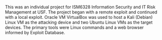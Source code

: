 This was an individual project for ISM6328 Information Security and IT Risk Management at USF. The project began with a remote exploit and continued with a local exploit. Oracle VM VirtualBox was used to host a Kali (Debian) Linux VM as the attacking device and two Ubuntu Linux VMs as the target devices. The primary tools were Linux commands and a web browser informed by Exploit Database.
